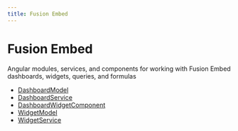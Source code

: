 ```yaml
---
title: Fusion Embed
---
```


# Fusion Embed

Angular modules, services, and components for working with Fusion Embed dashboards, widgets, queries, and formulas

- [DashboardModel](class.DashboardModel.md) <Badge type="fusionEmbed" text="Fusion Embed" />
- [DashboardService](class.DashboardService.md) <Badge type="fusionEmbed" text="Fusion Embed" />
- [DashboardWidgetComponent](class.DashboardWidgetComponent.md) <Badge type="fusionEmbed" text="Fusion Embed" />
- [WidgetModel](class.WidgetModel.md) <Badge type="fusionEmbed" text="Fusion Embed" />
- [WidgetService](class.WidgetService.md) <Badge type="fusionEmbed" text="Fusion Embed" />
